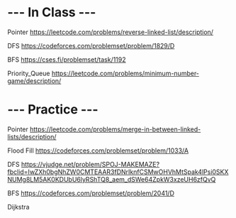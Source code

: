 # --- In Class --- #

Pointer
https://leetcode.com/problems/reverse-linked-list/description/

DFS
https://codeforces.com/problemset/problem/1829/D

BFS
https://cses.fi/problemset/task/1192

Priority_Queue
https://leetcode.com/problems/minimum-number-game/description/

# --- Practice --- #

Pointer
https://leetcode.com/problems/merge-in-between-linked-lists/description/

Flood Fill
https://codeforces.com/problemset/problem/1033/A

DFS
https://vjudge.net/problem/SPOJ-MAKEMAZE?fbclid=IwZXh0bgNhZW0CMTEAAR3fDNrIknfCSMwOHVhMtSpak4lPsi0SKXNUMg8LM5AK0KDUbU6lyRShTQ8_aem_dSWe64ZpkW3xzeUH6zfQvQ

BFS
https://codeforces.com/problemset/problem/2041/D

Dijkstra
